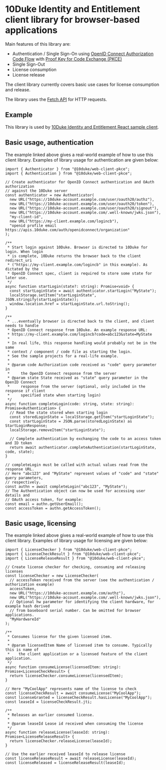 # 10Duke Identity and Entitlement client library for browser-based applications

Main features of this library are:

- Authentication / Single Sign-On using [OpenID Connect Authorization Code Flow](https://openid.net/specs/openid-connect-core-1_0.html#CodeFlowAuth) with [Proof Key for Code Exchange (PKCE)](https://tools.ietf.org/html/rfc7636)
- Single Sign-Out
- License consumption
- License release

The client library currently covers basic use cases for license consumption and release.

The library uses the [Fetch API](https://developer.mozilla.org/en-US/docs/Web/API/Fetch_API) for HTTP requests.

## Example

This library is used by [10Duke Identity and Entitlement React sample client](https://github.com/10Duke/react-sample).

## Basic usage, authentication

The example linked above gives a real-world example of how to use this client library. Examples of library usage for authentication are given below:

```
import { Authenticator } from "@10duke/web-client-pkce";
import { Authentication } from "@10duke/web-client-pkce";

// Create authenticator for OpenID Connect authentication and OAuth authorization
// against the 10Duke server
const authenticator = new Authenticator(
  new URL("https://10duke-account.example.com/user/oauth20/authz"),
  new URL("https://10duke-account.example.com/user/oauth20/token"),
  new URL("https://10duke-account.example.com/user/oauth20/signout"),
  new URL("https://10duke-account.example.com/.well-known/jwks.json"),
  "my-client-id",
  new URL("https://my-client.example.com/logincb"),
  "openid profile email https://apis.10duke.com/auth/openidconnect/organization"
);

/**
 * Start login against 10Duke. Browser is directed to 10Duke for login. When login
 * is complete, 10Duke returns the browser back to the client redirect_uri
 * ("https://my-client.example.com/logincb" in this example). As dictated by the
 * OpenID Connect spec, client is required to store some state for later use.
 */
async function startLogin(state?: string): Promise<void> {
  const startLoginState = await authenticator.startLogin("MyState");
  localStorage.setItem("startLoginState", JSON.stringify(startLoginState));
  window.location.href = startLoginState.url.toString();
}

/**
 * ...eventually browser is directed back to the client, and client needs to handle
 * OpenID Connect response from 10Duke. An example response URL:
 * https://my-client.example.com/logincb?code=abc123&state=MyState
 *
 * In real life, this response handling would probably not be in the same
 * context / component / code file as starting the login.
 * See the sample projects for a real-life example.
 *
 * @param code Authorization code received as "code" query parameter in
 *     the OpenID Connect response from the server
 * @param state State received as "state" query parameter in the OpenID Connect
 *     response from the server (optional, only included in the response if client
 *     specified state when starting login)
 */
async function completeLogin(code: string, state: string): Promise<Authentication> {
  // Read the state stored when starting login
  const storedLoginState = localStorage.getItem("startLoginState");
  const startLoginState = JSON.parse(storedLoginState) as StartLoginResponse;
  localStorage.removeItem("startLoginState");

  // Complete authentication by exchanging the code to an access token and ID token
  return await authenticator.completeAuthentication(startLoginState, code, state);
}

// completeLogin must be called with actual values read from the response URL.
// Here "abc123" and "MyState" represent values of "code" and "state" query parameters,
// respectively.
const authn = await completeLogin("abc123", "MyState");
// The Authentication object can now be used for accessing user details and
// OAuth access token, for example:
const email = authn.getUserEmail();
const accessToken = authn.getAccessToken();
```

## Basic usage, licensing

The example linked above gives a real-world example of how to use this client library. Examples of library usage for licensing are given below:

```
import { LicenseChecker } from "@10duke/web-client-pkce";
import { LicenseCheckResult } from "@10duke/web-client-pkce";
import { LicenseReleaseResult } from "@10duke/web-client-pkce";

// Create license checker for checking, consuming and releasing licenses
const licenseChecker = new LicenseChecker(
  // accessToken received from the server (see the authentication / authorization example)
  accessToken,
  new URL("https://10duke-account.example.com/authz"),
  new URL("https://10duke-account.example.com/.well-known/jwks.json"),
  // Optional hw parameter for identifying the client hardware, for example hash derived
  // from baseboard serial number. Can be omitted for browser applications.
  "MyHardwareId"
);

/**
 * Consumes license for the given licensed item.
 *
 * @param licensedItem Name of licensed item to consume. Typically this is name of
 *    the client application or a licensed feature of the client application.
 */
async function consumeLicense(licensedItem: string): Promise<LicenseCheckResult> {
  return licenseChecker.consumeLicense(licensedItem);
}

// Here "MyCoolApp" represents name of the license to check
const licenseCheckResult = await consumeLicense("MyCoolApp");
const licenseGranted = licenseCheckResult.hasLicense("MyCoolApp");
const leaseId = licenseCheckResult.jti;

/**
 * Releases an earlier consumed license.
 *
 * @param leaseId Lease id received when consuming the license
 */
async function releaseLicense(leaseId: string): Promise<LicenseReleaseResult> {
  return licenseChecker.releaseLicense(leaseId);
}

// Use the earlier received leaseId to release license
const licenseReleaseResult = await releaseLicense(leaseId);
const licenseReleased = licenseReleaseResult(leaseId);
```
